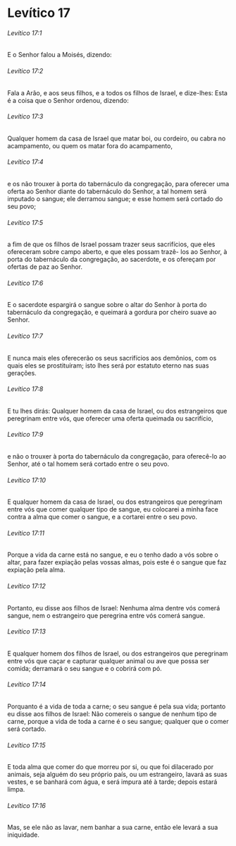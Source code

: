 # Levítico 17

###### Levítico 17:1

E o Senhor falou a Moisés, dizendo:

###### Levítico 17:2

Fala a Arão, e aos seus filhos, e a todos os filhos de Israel, e dize-lhes: Esta é a coisa que o Senhor ordenou, dizendo:

###### Levítico 17:3

Qualquer homem da casa de Israel que matar boi, ou cordeiro, ou cabra no acampamento, ou quem os matar fora do acampamento,

###### Levítico 17:4

e os não trouxer à porta do tabernáculo da congregação, para oferecer uma oferta ao Senhor diante do tabernáculo do Senhor, a tal homem será imputado o sangue; ele derramou sangue; e esse homem será cortado do seu povo;

###### Levítico 17:5

a fim de que os filhos de Israel possam trazer seus sacrifícios, que eles ofereceram sobre campo aberto, e que eles possam trazê- los ao Senhor, à porta do tabernáculo da congregação, ao sacerdote, e os ofereçam por ofertas de paz ao Senhor.

###### Levítico 17:6

E o sacerdote espargirá o sangue sobre o altar do Senhor à porta do tabernáculo da congregação, e queimará a gordura por cheiro suave ao Senhor.

###### Levítico 17:7

E nunca mais eles oferecerão os seus sacrifícios aos demônios, com os quais eles se prostituíram; isto lhes será por estatuto eterno nas suas gerações.

###### Levítico 17:8

E tu lhes dirás: Qualquer homem da casa de Israel, ou dos estrangeiros que peregrinam entre vós, que oferecer uma oferta queimada ou sacrifício,

###### Levítico 17:9

e não o trouxer à porta do tabernáculo da congregação, para oferecê-lo ao Senhor, até o tal homem será cortado entre o seu povo.

###### Levítico 17:10

E qualquer homem da casa de Israel, ou dos estrangeiros que peregrinam entre vós que comer qualquer tipo de sangue, eu colocarei a minha face contra a alma que comer o sangue, e a cortarei entre o seu povo.

###### Levítico 17:11

Porque a vida da carne está no sangue, e eu o tenho dado a vós sobre o altar, para fazer expiação pelas vossas almas, pois este é o sangue que faz expiação pela alma.

###### Levítico 17:12

Portanto, eu disse aos filhos de Israel: Nenhuma alma dentre vós comerá sangue, nem o estrangeiro que peregrina entre vós comerá sangue.

###### Levítico 17:13

E qualquer homem dos filhos de Israel, ou dos estrangeiros que peregrinam entre vós que caçar e capturar qualquer animal ou ave que possa ser comida; derramará o seu sangue e o cobrirá com pó.

###### Levítico 17:14

Porquanto é a vida de toda a carne; o seu sangue é pela sua vida; portanto eu disse aos filhos de Israel: Não comereis o sangue de nenhum tipo de carne, porque a vida de toda a carne é o seu sangue; qualquer que o comer será cortado.

###### Levítico 17:15

E toda alma que comer do que morreu por si, ou que foi dilacerado por animais, seja alguém do seu próprio país, ou um estrangeiro, lavará as suas vestes, e se banhará com água, e será impura até à tarde; depois estará limpa.

###### Levítico 17:16

Mas, se ele não as lavar, nem banhar a sua carne, então ele levará a sua iniquidade.

